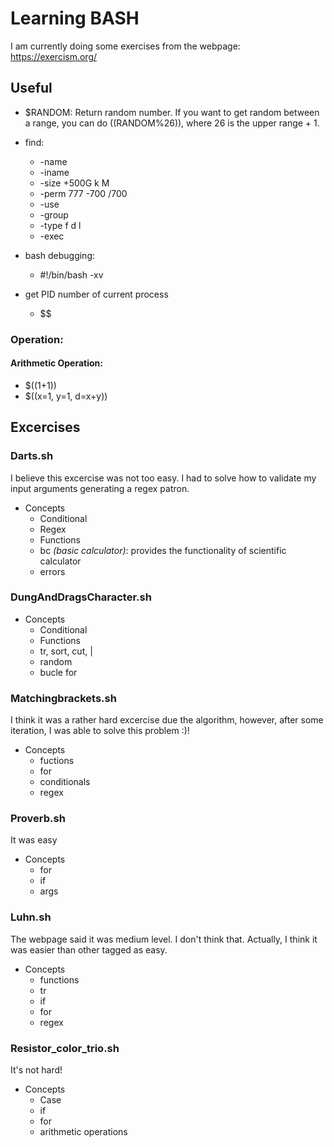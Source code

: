 # Learning BASH 

I am currently doing some exercises from the webpage: https://exercism.org/

## Useful 
- \$RANDOM: Return random number. If you want to get random between a range, you can do $(($RANDOM%26)), where 26 is the upper range + 1.
- find:
    - -name 
    - -iname 
    - -size +500G k M
    - -perm 777 -700 /700
    - -use 
    - -group
    - -type f d l
    - -exec 

- bash debugging: 
    - #!/bin/bash -xv
- get PID number of current process
    - $$

### Operation:
#### Arithmetic Operation:
- $((1+1))  
- $((x=1, y=1, d=x+y))

## Excercises
### Darts.sh  
I believe this excercise was not too easy. I had to solve how to validate my input arguments generating a regex patron. 
 - Concepts
    - Conditional
    - Regex
    - Functions
    - bc *(basic calculator)*: provides the functionality of scientific calculator
    - errors 

### DungAndDragsCharacter.sh
 - Concepts 
    - Conditional  
    - Functions
    - tr, sort, cut, |
    - random
    - bucle for

### Matchingbrackets.sh
I think it was a rather hard excercise due the algorithm, however, after some iteration, I was able to solve this problem :)!  
- Concepts
    - fuctions
    - for
    - conditionals
    - regex

### Proverb.sh
It was easy
- Concepts
    - for  
    - if  
    - args

### Luhn.sh
The webpage said it was medium level. I don't think that. Actually, I think it was easier than other tagged as easy.
- Concepts
    - functions
    - tr
    - if
    - for 
    - regex 

### Resistor_color_trio.sh
It's not hard! 
- Concepts
    - Case
    - if
    - for
    - arithmetic operations


